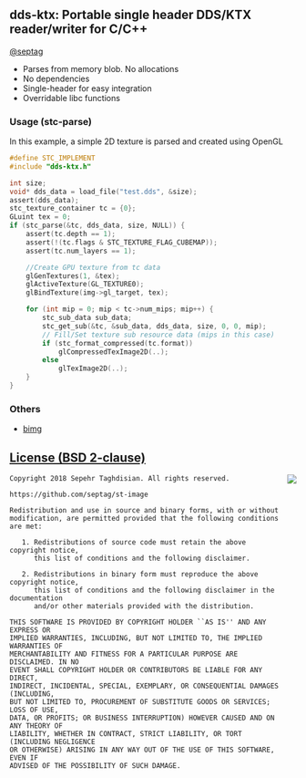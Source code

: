 ## dds-ktx: Portable single header DDS/KTX reader/writer for C/C++
[@septag](https://twitter.com/septagh)

- Parses from memory blob. No allocations
- No dependencies
- Single-header for easy integration
- Overridable libc functions 

### Usage (stc-parse)
In this example, a simple 2D texture is parsed and created using OpenGL

```c
#define STC_IMPLEMENT
#include "dds-ktx.h"

int size;
void* dds_data = load_file("test.dds", &size);
assert(dds_data);
stc_texture_container tc = {0};
GLuint tex = 0;
if (stc_parse(&tc, dds_data, size, NULL)) {
    assert(tc.depth == 1);
    assert(!(tc.flags & STC_TEXTURE_FLAG_CUBEMAP));
    assert(tc.num_layers == 1);

    //Create GPU texture from tc data
    glGenTextures(1, &tex);
    glActiveTexture(GL_TEXTURE0);
    glBindTexture(img->gl_target, tex);

    for (int mip = 0; mip < tc->num_mips; mip++) {
        stc_sub_data sub_data;
        stc_get_sub(&tc, &sub_data, dds_data, size, 0, 0, mip);
        // Fill/Set texture sub resource data (mips in this case)
        if (stc_format_compressed(tc.format))
            glCompressedTexImage2D(..);
        else
            glTexImage2D(..);
    }
}
```
  
### Others

- [bimg](https://github.com/bkaradzic/bimg)
  
[License (BSD 2-clause)](https://github.com/septag/st-image/blob/master/LICENSE)
--------------------------------------------------------------------------

<a href="http://opensource.org/licenses/BSD-2-Clause" target="_blank">
<img align="right" src="http://opensource.org/trademarks/opensource/OSI-Approved-License-100x137.png">
</a>

    Copyright 2018 Sepehr Taghdisian. All rights reserved.
    
    https://github.com/septag/st-image
    
    Redistribution and use in source and binary forms, with or without
    modification, are permitted provided that the following conditions are met:
    
       1. Redistributions of source code must retain the above copyright notice,
          this list of conditions and the following disclaimer.
    
       2. Redistributions in binary form must reproduce the above copyright notice,
          this list of conditions and the following disclaimer in the documentation
          and/or other materials provided with the distribution.
    
    THIS SOFTWARE IS PROVIDED BY COPYRIGHT HOLDER ``AS IS'' AND ANY EXPRESS OR
    IMPLIED WARRANTIES, INCLUDING, BUT NOT LIMITED TO, THE IMPLIED WARRANTIES OF
    MERCHANTABILITY AND FITNESS FOR A PARTICULAR PURPOSE ARE DISCLAIMED. IN NO
    EVENT SHALL COPYRIGHT HOLDER OR CONTRIBUTORS BE LIABLE FOR ANY DIRECT,
    INDIRECT, INCIDENTAL, SPECIAL, EXEMPLARY, OR CONSEQUENTIAL DAMAGES (INCLUDING,
    BUT NOT LIMITED TO, PROCUREMENT OF SUBSTITUTE GOODS OR SERVICES; LOSS OF USE,
    DATA, OR PROFITS; OR BUSINESS INTERRUPTION) HOWEVER CAUSED AND ON ANY THEORY OF
    LIABILITY, WHETHER IN CONTRACT, STRICT LIABILITY, OR TORT (INCLUDING NEGLIGENCE
    OR OTHERWISE) ARISING IN ANY WAY OUT OF THE USE OF THIS SOFTWARE, EVEN IF
    ADVISED OF THE POSSIBILITY OF SUCH DAMAGE.
